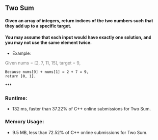 ## Two Sum

#### Given an array of integers, return indices of the two numbers such that they add up to a specific target.

#### You may assume that each input would have exactly one solution, and you may not use the same element twice.

* Example:
<p style="color:grey">
    Given nums = [2, 7, 11, 15], target = 9,

    Because nums[0] + nums[1] = 2 + 7 = 9,
    return [0, 1].
</p>
***

### Runtime: 
* 132 ms, faster than 37.22% of C++ online submissions for Two Sum.
### Memory Usage:
* 9.5 MB, less than 72.52% of C++ online submissions for Two Sum.